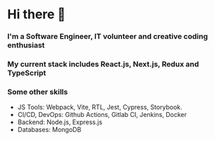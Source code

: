 # Hi there 👋

### I'm a Software Engineer, IT volunteer and creative coding enthusiast

### My current stack includes React.js, Next.js, Redux and TypeScript

### Some other skills

- JS Tools: Webpack, Vite, RTL, Jest, Cypress, Storybook.
- CI/CD, DevOps: Github Actions, Gitlab CI, Jenkins, Docker
- Backend: Node.js, Express.js
- Databases: MongoDB
